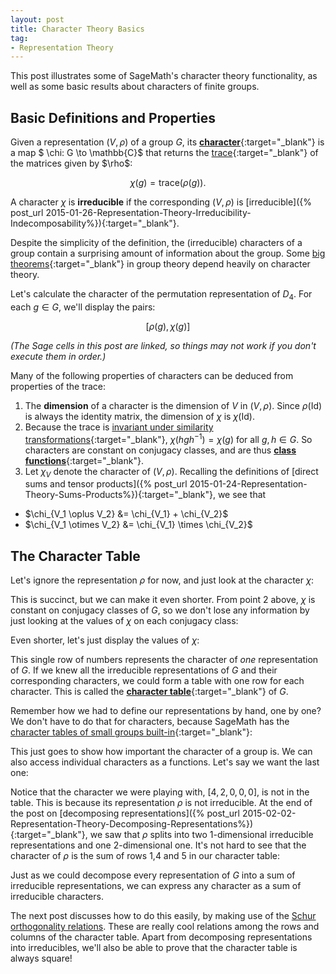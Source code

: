 ```yaml
---
layout: post
title: Character Theory Basics
tag: 
- Representation Theory
---
```


This post illustrates some of SageMath's character theory functionality, as well as some basic results about characters of finite groups. 

<!--more-->

## Basic Definitions and Properties

Given a representation $(V,\rho)$ of a group $G$, its [**character**](http://en.wikipedia.org/wiki/Character_theory){:target="_blank"} is a map $ \chi: G \to \mathbb{C}$ that returns the [trace](http://en.wikipedia.org/wiki/Trace_(linear_algebra)){:target="_blank"} of the matrices given by $\rho$:

$$
\chi(g) = \text{trace}(\rho(g)).
$$

A character $\chi$ is **irreducible** if the corresponding $(V,\rho)$ is [irreducible]({% post_url 2015-01-26-Representation-Theory-Irreducibility-Indecomposability%}){:target="_blank"}.

Despite the simplicity of the definition, the (irreducible) characters of a group contain a surprising amount of information about the group. Some [big theorems](http://en.wikipedia.org/wiki/Character_theory#Applications){:target="_blank"} in group theory depend heavily on character theory.

Let's calculate the character of the permutation representation of $D_4$. For each $g \in G$, we'll display the pairs:

$$[\rho(g),\chi(g)]$$

*(The Sage cells in this post are linked, so things may not work if you don't execute them in order.)*

<div class="linked">
  <script type="text/x-sage">
# Define group and its permutation representation
G = DihedralGroup(4)

def rho(g):
    return g.matrix()

# Define a function that returns the character of a representation
def character(rho):
    def chi(g):
        return rho(g).trace()
    return chi

# Compute the character
chi = character(rho)

for g in G:
    show([rho(g),chi(g)])
  </script>
</div>

Many of the following properties of characters can be deduced from properties of the trace:

1. The **dimension** of a character is the dimension of $V$ in $(V,\rho)$. Since $\rho(\text{Id})$ is always the identity matrix, the dimension of $\chi$ is $\chi(\text{Id})$.
1. Because the trace is [invariant under similarity transformations](http://en.wikipedia.org/wiki/Similarity_invariance){:target="_blank"}, $\chi(hgh^{-1}) = \chi(g)$ for all $g,h \in G$. So characters are constant on conjugacy classes, and are thus [**class functions**](http://en.wikipedia.org/wiki/Class_function){:target="_blank"}.
1. Let $\chi_V$ denote the character of $(V,\rho)$. Recalling the definitions of [direct sums and tensor products]({% post_url 2015-01-24-Representation-Theory-Sums-Products%}){:target="_blank"}, we see that

  - $\chi_{V_1 \oplus V_2} &= \chi_{V_1} + \chi_{V_2}$
  - $\chi_{V_1 \otimes V_2} &= \chi_{V_1} \times \chi_{V_2}$

## The Character Table

Let's ignore the representation $\rho$ for now, and just look at the character $\chi$:

<div class="linked">
  <script type="text/x-sage">
print "chi  g"  
table([[chi(g),g] for g in G])
  </script>
</div>

This is succinct, but we can make it even shorter. From point 2 above, $\chi$ is constant on conjugacy classes of $G$, so we don't lose any information by just looking at the values of $\chi$ on each conjugacy class:

<div class="linked">
  <script type="text/x-sage">
print "chi  conjugacy class"
table([[chi(C[0]),C.list()] for C in G.conjugacy_classes()])
  </script>
</div>

Even shorter, let's just display the values of $\chi$:

<div class="linked">
  <script type="text/x-sage">
[chi(g) for g in G.conjugacy_classes_representatives()]
  </script>
</div>

This single row of numbers represents the character of *one* representation of $G$. If we knew all the irreducible representations of $G$ and their corresponding characters, we could form a table with one row for each character. This is called the [**character table**](http://en.wikipedia.org/wiki/Character_table){:target="_blank"} of $G$.

Remember how we had to define our representations by hand, one by one? We don't have to do that for characters, because  SageMath has the [character tables of small groups built-in](http://www.sagemath.org/doc/constructions/rep_theory.html){:target="_blank"}:

<div class="linked">
  <script type="text/x-sage">
char_table = G.character_table()
char_table
  </script>
</div>

This just goes to show how important the character of a group is. We can also access individual characters as a functions. Let's say we want the last one:

<div class="linked">
  <script type="text/x-sage">
c = G.character(char_table[4])

print "c(g) for each g in G:"
[c(g) for g in G]

print "c(g) for each conjugacy class:"
[c(g) for g in G.conjugacy_classes_representatives()]
  </script>
</div>

Notice that the character we were playing with, $[4,2,0,0,0]$, is not in the table. This is because its representation $\rho$  is not irreducible. At the end of the post on [decomposing representations]({% post_url 2015-02-02-Representation-Theory-Decomposing-Representations%}){:target="_blank"}, we saw that $\rho$ splits into two $1$-dimensional irreducible representations and one $2$-dimensional one. It's not hard to see that the character of $\rho$ is the sum of rows 1,4 and 5 in our character table:

<div class="linked">
  <script type="text/x-sage">
c1 = G.character(char_table[0])
c4 = G.character(char_table[3])
c5 = G.character(char_table[4])

c = c1 + c4 + c5

print "c1 + c4 + c5:"
[c(g) for g in G]

print "chi:"
[chi(g) for g in G]
  </script>
</div>

Just as we could decompose every representation of $G$ into a sum of irreducible representations, we can express any character as a sum of irreducible characters. 

The next post discusses how to do this easily, by making use of the [Schur orthogonality relations](http://en.wikipedia.org/wiki/Schur_orthogonality_relations). These are really cool relations among the rows and columns of the character table. Apart from decomposing representations into irreducibles, we'll also be able to prove that the character table is always square!








